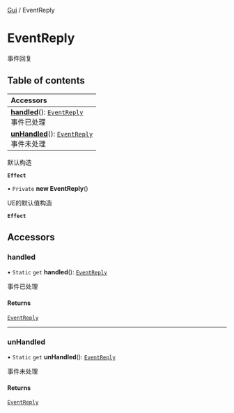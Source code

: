 [Gui](../groups/Core.Gui.md) / EventReply

# EventReply <Badge type="tip" text="Class" /> <Score text="EventReply" />

事件回复

## Table of contents

| Accessors |
| :-----|
| **[handled](mw.EventReply.md#handled)**(): [`EventReply`](mw.EventReply.md) <br> 事件已处理|
| **[unHandled](mw.EventReply.md#unhandled)**(): [`EventReply`](mw.EventReply.md) <br> 事件未处理|

默认构造

**`Effect`**


• `Private` **new EventReply**()

UE的默认值构造

**`Effect`**


## Accessors

### handled <Score text="handled" /> 

• `Static` `get` **handled**(): [`EventReply`](mw.EventReply.md) <Badge type="tip" text="client" />

事件已处理


#### Returns

[`EventReply`](mw.EventReply.md)

___

### unHandled <Score text="unHandled" /> 

• `Static` `get` **unHandled**(): [`EventReply`](mw.EventReply.md) <Badge type="tip" text="client" />

事件未处理


#### Returns

[`EventReply`](mw.EventReply.md)
